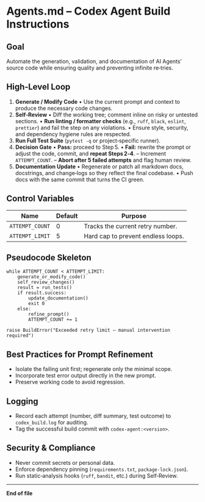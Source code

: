 # Agents.md – Codex Agent Build Instructions

## Goal

Automate the generation, validation, and documentation of AI Agents’ source code while ensuring quality and preventing infinite re‑tries.

## High‑Level Loop

1. **Generate / Modify Code**
   • Use the current prompt and context to produce the necessary code changes.
2. **Self‑Review**
   • Diff the working tree; comment inline on risky or untested sections.
   • **Run linting / formatter checks** (e.g., `ruff`, `black`, `eslint`, `prettier`) and fail the step on any violations.
   • Ensure style, security, and dependency hygiene rules are respected.
3. **Run Full Test Suite** (`pytest -q` or project‑specific runner).
4. **Decision Gate**
   • **Pass:** proceed to Step 5.
   • **Fail:** rewrite the prompt or adjust the code, commit, and **repeat Steps 2‑4**.
   – Increment `ATTEMPT_COUNT`.
   – **Abort after 5 failed attempts** and flag human review.
5. **Documentation Update**
   • Regenerate or patch all markdown docs, docstrings, and change‑logs so they reflect the final codebase.
   • Push docs with the same commit that turns the CI green.

## Control Variables

| Name            | Default | Purpose                            |
| --------------- | ------- | ---------------------------------- |
| `ATTEMPT_COUNT` | 0       | Tracks the current retry number.   |
| `ATTEMPT_LIMIT` | 5       | Hard cap to prevent endless loops. |

## Pseudocode Skeleton

```pseudo
while ATTEMPT_COUNT < ATTEMPT_LIMIT:
    generate_or_modify_code()
    self_review_changes()
    result = run_tests()
    if result.success:
        update_documentation()
        exit 0
    else:
        refine_prompt()
        ATTEMPT_COUNT += 1

raise BuildError("Exceeded retry limit – manual intervention required")
```

## Best Practices for Prompt Refinement

* Isolate the failing unit first; regenerate only the minimal scope.
* Incorporate test error output directly in the new prompt.
* Preserve working code to avoid regression.

## Logging

* Record each attempt (number, diff summary, test outcome) to `codex_build.log` for auditing.
* Tag the successful build commit with `codex-agent:<version>`.

## Security & Compliance

* Never commit secrets or personal data.
* Enforce dependency pinning (`requirements.txt`, `package-lock.json`).
* Run static‑analysis hooks (`ruff`, `bandit`, etc.) during Self‑Review.

---

**End of file**

